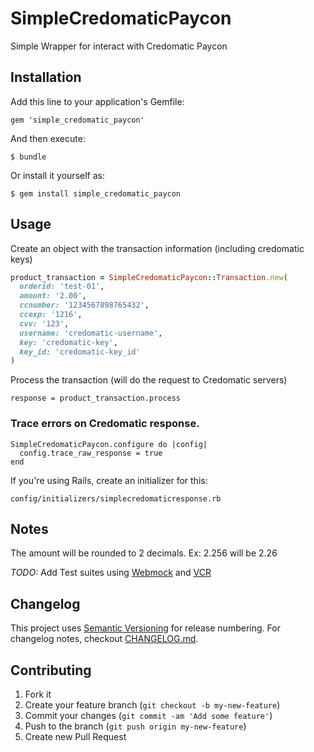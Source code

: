 # SimpleCredomaticPaycon

Simple Wrapper for interact with Credomatic Paycon

## Installation

Add this line to your application's Gemfile:

    gem 'simple_credomatic_paycon'

And then execute:

    $ bundle

Or install it yourself as:

    $ gem install simple_credomatic_paycon

## Usage

Create an object with the transaction information (including credomatic keys)

``` ruby
product_transaction = SimpleCredomaticPaycon::Transaction.new(
  orderid: 'test-01', 
  amount: '2.00', 
  ccnumber: '1234567898765432', 
  ccexp: '1216', 
  cvv: '123', 
  username: 'credomatic-username', 
  key: 'credomatic-key', 
  key_id: 'credomatic-key_id'
)
```

Process the transaction (will do the request to Credomatic servers)
```
response = product_transaction.process 
```

### Trace errors on Credomatic response.
```
SimpleCredomaticPaycon.configure do |config|
  config.trace_raw_response = true
end
```

If you're using Rails, create an initializer for this:
```
config/initializers/simplecredomaticresponse.rb
```


## Notes
The amount will be rounded to 2 decimals. 
Ex: 2.256 will be 2.26

*TODO:*
Add Test suites using [Webmock](https://github.com/bblimke/webmock) and [VCR](https://github.com/vcr/vcr) 

## Changelog

This project uses [Semantic Versioning](http://semver.org/) for release numbering.
For changelog notes, checkout [CHANGELOG.md](CHANGELOG.md).

## Contributing

1. Fork it
2. Create your feature branch (`git checkout -b my-new-feature`)
3. Commit your changes (`git commit -am 'Add some feature'`)
4. Push to the branch (`git push origin my-new-feature`)
5. Create new Pull Request
